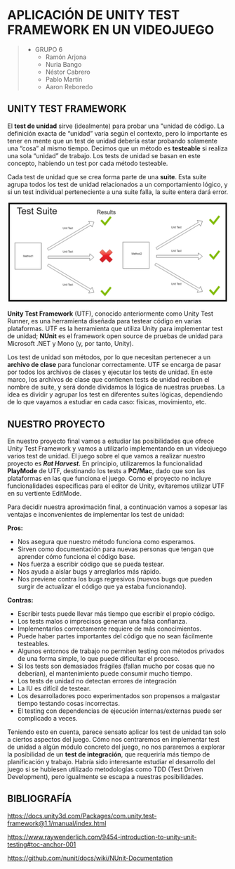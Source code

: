 # APLICACIÓN DE UNITY TEST FRAMEWORK EN UN VIDEOJUEGO

> * GRUPO 6
>   * Ramón Arjona
>   * Nuria Bango
>   * Néstor Cabrero
>   * Pablo Martín
>   * Aaron Reboredo

## **UNITY TEST FRAMEWORK**
El **test de unidad** sirve (idealmente) para probar una "unidad de código. La definición exacta de “unidad” varía según el contexto, pero lo importante es tener en mente que un test de unidad debería estar probando solamente una “cosa” al mismo tiempo. Decimos que un método es **testeable** si realiza una sola “unidad” de trabajo. Los tests de unidad se basan en este concepto, habiendo un test por cada método testeable.

Cada test de unidad que se crea forma parte de una **suite**. Esta suite agrupa todos los test de unidad relacionados a un comportamiento lógico, y si un test individual perteneciente a una suite falla, la suite entera dará error.

![Test Suite](./images/testSuite.png)

**Unity Test Framework** (UTF), conocido anteriormente como Unity Test Runner, es una herramienta diseñada para testear código en varias plataformas. UTF es la herramienta que utiliza Unity para implementar test de unidad; **NUnit** es el framework open source de pruebas de unidad para Microsoft .NET y Mono (y, por tanto, Unity).

Los test de unidad son métodos, por lo que necesitan pertenecer a un **archivo de clase** para funcionar correctamente. UTF se encarga de pasar por todos los archivos de clases y ejecutar los tests de unidad. En este marco, los archivos de clase que contienen tests de unidad reciben el nombre de suite, y será donde dividamos la lógica de nuestras pruebas. La idea es dividir y agrupar los test en diferentes suites lógicas, dependiendo de lo que vayamos a estudiar en cada caso: físicas, movimiento, etc.

## **NUESTRO PROYECTO**

En nuestro proyecto final vamos a estudiar las posibilidades que ofrece Unity Test Framework y vamos a utilizarlo implementando en un videojuego varios test de unidad. El juego sobre el que vamos a realizar nuestro proyecto es **_Rat Harvest_**. En principio, utilizaremos la funcionalidad **PlayMode** de UTF, destinando los tests a **PC/Mac**, dado que son las plataformas en las que funciona el juego. Como el proyecto no incluye funcionalidades específicas para el editor de Unity, evitaremos utilizar UTF en su vertiente EditMode.

Para decidir nuestra aproximación final, a  continuación vamos a sopesar las ventajas e inconvenientes de implementar los test de unidad:

**Pros:**
-	Nos asegura que nuestro método funciona como esperamos.
-	Sirven como documentación para nuevas personas que tengan que aprender cómo funciona el código base.
-	Nos fuerza a escribir código que se pueda testear.
-	Nos ayuda a aislar bugs y arreglarlos más rápido.
-	Nos previene contra los bugs regresivos (nuevos bugs que pueden surgir de actualizar el código que ya estaba funcionando).

**Contras:**
-	Escribir tests puede llevar más tiempo que escribir el propio código.
-	Los tests malos o imprecisos generan una falsa confianza.
-	Implementarlos correctamente requiere de más conocimientos.
-	Puede haber partes importantes del código que no sean fácilmente testeables.
-	Algunos entornos de trabajo no permiten testing con métodos privados de una forma simple, lo que puede dificultar el proceso.
-	Si los tests son demasiados frágiles (fallan mucho por cosas que no deberían), el mantenimiento puede consumir mucho tiempo.
-	Los tests de unidad no detectan errores de integración
-	La IU es difícil de testear.
-	Los desarrolladores poco experimentados son propensos a malgastar tiempo testando cosas incorrectas.
-	El testing con dependencias de ejecución internas/externas puede ser complicado a veces.

Teniendo esto en cuenta, parece sensato aplicar los test de unidad tan solo a ciertos aspectos del juego. Cómo nos centraremos en implementar test de unidad a algún módulo concreto del juego, no nos pararemos a explorar la posibilidad de un **test de integración**, que requeriría más tiempo de planificación y trabajo. Habría sido interesante estudiar el desarrollo del juego si se hubiesen utilizado metodologías como TDD (Test Driven Development), pero igualmente se escapa a nuestras posibilidades. 

## **BIBLIOGRAFÍA**

https://docs.unity3d.com/Packages/com.unity.test-framework@1.1/manual/index.html

https://www.raywenderlich.com/9454-introduction-to-unity-unit-testing#toc-anchor-001

https://github.com/nunit/docs/wiki/NUnit-Documentation

